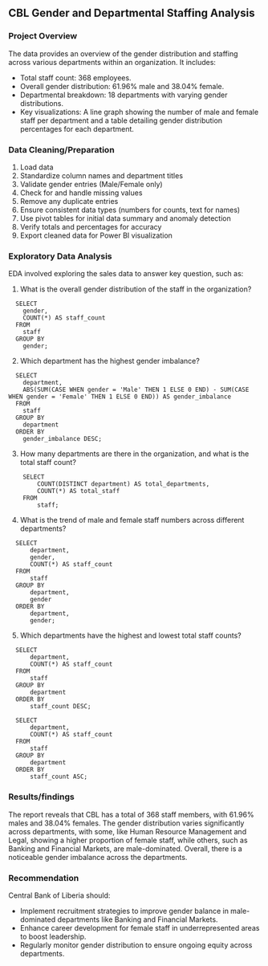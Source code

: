 ## CBL Gender and Departmental Staffing Analysis
### Project Overview
The data provides an overview of the gender distribution and staffing across various departments within an organization. It includes:
- Total staff count: 368 employees.
- Overall gender distribution: 61.96% male and 38.04% female.
- Departmental breakdown: 18 departments with varying gender distributions.
- Key visualizations: A line graph showing the number of male and female staff per department and a table detailing gender distribution percentages for each department.

### Data Cleaning/Preparation
1. Load data
2. Standardize column names and department titles
3. Validate gender entries (Male/Female only)
4. Check for and handle missing values
5. Remove any duplicate entries
6. Ensure consistent data types (numbers for counts, text for names)
7. Use pivot tables for initial data summary and anomaly detection
8. Verify totals and percentages for accuracy
9. Export cleaned data for Power BI visualization

### Exploratory Data Analysis
EDA involved exploring the sales data to answer key question, such as:

1. What is the overall gender distribution of the staff in the organization?
  ```
    SELECT 
      gender, 
      COUNT(*) AS staff_count
    FROM 
      staff
    GROUP BY 
      gender;
  ```
2. Which department has the highest gender imbalance?
  ```
    SELECT 
      department, 
      ABS(SUM(CASE WHEN gender = 'Male' THEN 1 ELSE 0 END) - SUM(CASE WHEN gender = 'Female' THEN 1 ELSE 0 END)) AS gender_imbalance
    FROM 
      staff
    GROUP BY 
      department
    ORDER BY 
      gender_imbalance DESC;
```

3. How many departments are there in the organization, and what is the total staff count?

```
    SELECT 
        COUNT(DISTINCT department) AS total_departments, 
        COUNT(*) AS total_staff
    FROM 
        staff;
```

4. What is the trend of male and female staff numbers across different departments?

```
  SELECT 
      department, 
      gender, 
      COUNT(*) AS staff_count
  FROM 
      staff
  GROUP BY 
      department, 
      gender
  ORDER BY 
      department, 
      gender;
````

5. Which departments have the highest and lowest total staff counts?

```
  SELECT 
      department, 
      COUNT(*) AS staff_count
  FROM 
      staff
  GROUP BY 
      department
  ORDER BY 
      staff_count DESC;
  
  SELECT 
      department, 
      COUNT(*) AS staff_count
  FROM 
      staff
  GROUP BY 
      department
  ORDER BY 
      staff_count ASC;
```

### Results/findings

The report reveals that CBL has a total of 368 staff members, with 61.96% males and 38.04% females. The gender distribution varies significantly across departments, with some, like Human Resource Management and Legal, showing a higher proportion of female staff, while others, such as Banking and Financial Markets, are male-dominated. Overall, there is a noticeable gender imbalance across the departments.

### Recommendation
Central Bank of Liberia should:
- Implement recruitment strategies to improve gender balance in male-dominated departments like Banking and Financial Markets.
- Enhance career development for female staff in underrepresented areas to boost leadership.
- Regularly monitor gender distribution to ensure ongoing equity across departments.
